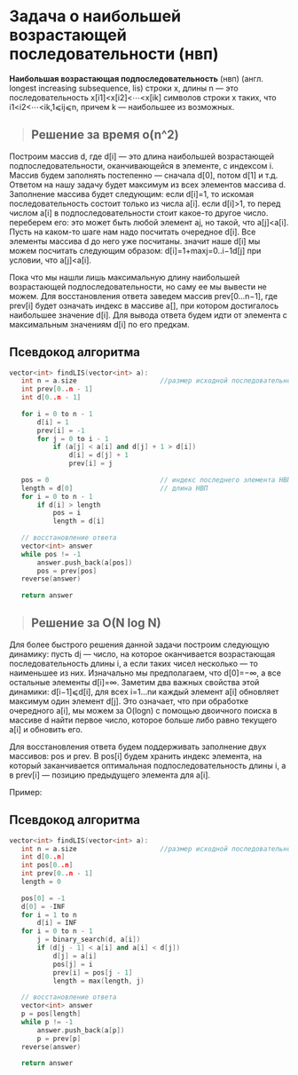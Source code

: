 # Задача о наибольшей возрастающей последовательности (нвп)

**Наибольшая возрастающая подпоследовательность** (нвп) (англ. longest increasing subsequence, lis) строки x, длины n  — это последовательность x[i1]<x[i2]<⋯<x[ik]
 символов строки x таких, что i1<i2<⋯<ik,1⩽ij⩽n, причем k — наибольшее из возможных.

> ## Решение за время o(n^2)

Построим массив d, где d[i] — это длина наибольшей возрастающей подпоследовательности, оканчивающейся в элементе, с индексом i. Массив будем заполнять постепенно — сначала d[0], потом d[1] и т.д. Ответом на нашу задачу будет максимум из всех элементов массива d. Заполнение массива будет следующим: если d[i]=1, то искомая последовательность состоит только из числа a[i]. если d[i]>1, то перед числом a[i] в подпоследовательности стоит какое-то другое число. переберем его: это может быть любой элемент a[j](j=0...i−1), но такой, что a[j]<a[i]. Пусть на каком-то шаге нам надо посчитать очередное d[i]. Все элементы массива d до него уже посчитаны. значит наше d[i] мы можем посчитать следующим образом: d[i]=1+maxj=0..i−1d[j] при условии, что a[j]<a[i].

Пока что мы нашли лишь максимальную длину наибольшей возрастающей подпоследовательности, но саму ее мы вывести не можем. Для восстановления ответа заведем массив prev[0...n−1], где prev[i] будет означать индекс в массиве a[], при котором достигалось наибольшее значение d[i]. Для вывода ответа будем идти от элемента с максимальным значениям d[i] по его предкам.

## Псевдокод алгоритма
```c++
vector<int> findLIS(vector<int> a):
   int n = a.size                     //размер исходной последовательности
   int prev[0..n - 1]
   int d[0..n - 1]
 
   for i = 0 to n - 1
       d[i] = 1
       prev[i] = -1
       for j = 0 to i - 1
           if (a[j] < a[i] and d[j] + 1 > d[i])
               d[i] = d[j] + 1
               prev[i] = j
 
   pos = 0                            // индекс последнего элемента НВП
   length = d[0]                      // длина НВП
   for i = 0 to n - 1
       if d[i] > length
           pos = i
           length = d[i]
   
   // восстановление ответа
   vector<int> answer
   while pos != -1
       answer.push_back(a[pos])
       pos = prev[pos]
   reverse(answer)
 
   return answer    
```

> ## Решение за O(N log N)

Для более быстрого решения данной задачи построим следующую динамику: пусть d[i](i=0...n) — число, на которое оканчивается возрастающая последовательность длины i, а если таких чисел несколько — то наименьшее из них. Изначально мы предполагаем, что d[0]=−∞, а все остальные элементы d[i]=∞. Заметим два важных свойства этой динамики: d[i−1]⩽d[i], для всех i=1...nи каждый элемент a[i] обновляет максимум один элемент d[j]. Это означает, что при обработке очередного a[i], мы можем за O(logn) c помощью двоичного поиска в массиве d найти первое число, которое больше либо равно текущего a[i] и обновить его.

Для восстановления ответа будем поддерживать заполнение двух массивов: pos
и prev. В pos[i] будем хранить индекс элемента, на который заканчивается оптимальная подпоследовательность длины i, а в prev[i] — позицию предыдущего элемента для a[i].

Пример:


## Псевдокод алгоритма

```c++
vector<int> findLIS(vector<int> a):
   int n = a.size                     //размер исходной последовательности
   int d[0..n]
   int pos[0..n]
   int prev[0..n - 1]
   length = 0
   
   pos[0] = -1
   d[0] = -INF
   for i = 1 to n
       d[i] = INF
   for i = 0 to n - 1
       j = binary_search(d, a[i])
       if (d[j - 1] < a[i] and a[i] < d[j])
           d[j] = a[i]
           pos[j] = i
           prev[i] = pos[j - 1]
           length = max(length, j)
   
   // восстановление ответа
   vector<int> answer
   p = pos[length]
   while p != -1
       answer.push_back(a[p])
       p = prev[p]
   reverse(answer)
 
   return answer
```